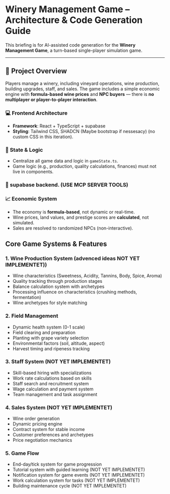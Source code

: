 # Winery Management Game – Architecture & Code Generation Guide

This briefing is for AI-assisted code generation for the **Winery Management Game**, a turn-based single-player simulation game.

---

## 🔧 Project Overview
Players manage a winery, including vineyard operations, wine production, building upgrades, staff, and sales. The game includes a simple economic engine with **formula-based wine prices** and **NPC buyers** — there is **no multiplayer or player-to-player interaction**.

### 💻 Frontend Architecture

- **Framework**: React + TypeScript + supabase
- **Styling**: Tailwind CSS, SHADCN (Maybe bootstrap if nessesacy) (no custom CSS in this iteration).


### 🧠 State & Logic

- Centralize all game data and logic in `gameState.ts`.
- Game logic (e.g., production, quality calculations, finances) must not live in components.

### 🔌 supabase backend. (USE MCP SERVER TOOLS)

### 📈 Economic System
- The economy is **formula-based**, not dynamic or real-time.
- Wine prices, land values, and prestige scores are **calculated**, not simulated.
- Sales are resolved to randomized NPCs (non-interactive).

## Core Game Systems & Features

### 1. Wine Production System (advenced ideas NOT YET IMPLEMENTET))
- Wine characteristics (Sweetness, Acidity, Tannins, Body, Spice, Aroma)
- Quality tracking through production stages
- Balance calculation system with archetypes
- Processing influence on characteristics (crushing methods, fermentation)
- Wine archetypes for style matching

### 2. Field Management
- Dynamic health system (0-1 scale)
- Field clearing and preparation
- Planting with grape variety selection
- Environmental factors (soil, altitude, aspect)
- Harvest timing and ripeness tracking

### 3. Staff System (NOT YET IMPLEMENTET)
- Skill-based hiring with specializations
- Work rate calculations based on skills
- Staff search and recruitment system
- Wage calculation and payment system
- Team management and task assignment

### 4. Sales System (NOT YET IMPLEMENTET)
- Wine order generation
- Dynamic pricing engine
- Contract system for stable income
- Customer preferences and archetypes
- Price negotiation mechanics

### 5. Game Flow
- End-day/tick system for game progression
- Tutorial system with guided learning (NOT YET IMPLEMENTET)
- Notification system for game events (NOT YET IMPLEMENTET)
- Work calculation system for tasks (NOT YET IMPLEMENTET)
- Building maintenance cycle (NOT YET IMPLEMENTET)
